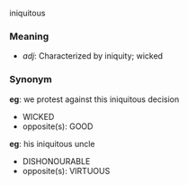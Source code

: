 iniquitous
### Meaning
+ _adj_: Characterized by iniquity; wicked

### Synonym

__eg__: we protest against this iniquitous decision

+ WICKED
+ opposite(s): GOOD

__eg__: his iniquitous uncle

+ DISHONOURABLE
+ opposite(s): VIRTUOUS


